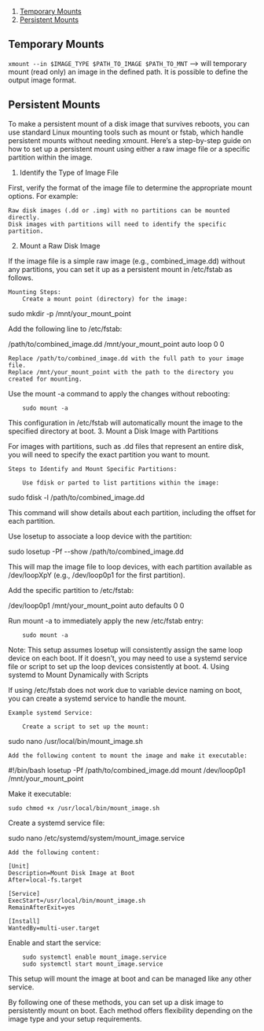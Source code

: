 1. [Temporary Mounts](#temporary-mounts)
2. [Persistent Mounts](#persistent-mounts)

## Temporary Mounts
`xmount --in $IMAGE_TYPE $PATH_TO_IMAGE $PATH_TO_MNT`
--> will temporary mount (read only) an image in the defined path. It is possible to define the output image format.

## Persistent Mounts
To make a persistent mount of a disk image that survives reboots, you can use standard Linux mounting tools such as mount or fstab, which handle persistent mounts without needing xmount. Here’s a step-by-step guide on how to set up a persistent mount using either a raw image file or a specific partition within the image.
1. Identify the Type of Image File

First, verify the format of the image file to determine the appropriate mount options. For example:

    Raw disk images (.dd or .img) with no partitions can be mounted directly.
    Disk images with partitions will need to identify the specific partition.

2. Mount a Raw Disk Image

If the image file is a simple raw image (e.g., combined_image.dd) without any partitions, you can set it up as a persistent mount in /etc/fstab as follows.

    Mounting Steps:
        Create a mount point (directory) for the image:

sudo mkdir -p /mnt/your_mount_point

Add the following line to /etc/fstab:

/path/to/combined_image.dd /mnt/your_mount_point auto loop 0 0

    Replace /path/to/combined_image.dd with the full path to your image file.
    Replace /mnt/your_mount_point with the path to the directory you created for mounting.

Use the mount -a command to apply the changes without rebooting:

        sudo mount -a

This configuration in /etc/fstab will automatically mount the image to the specified directory at boot.
3. Mount a Disk Image with Partitions

For images with partitions, such as .dd files that represent an entire disk, you will need to specify the exact partition you want to mount.

    Steps to Identify and Mount Specific Partitions:

        Use fdisk or parted to list partitions within the image:

sudo fdisk -l /path/to/combined_image.dd

This command will show details about each partition, including the offset for each partition.

Use losetup to associate a loop device with the partition:

sudo losetup -Pf --show /path/to/combined_image.dd

This will map the image file to loop devices, with each partition available as /dev/loopXpY (e.g., /dev/loop0p1 for the first partition).

Add the specific partition to /etc/fstab:

/dev/loop0p1 /mnt/your_mount_point auto defaults 0 0

Run mount -a to immediately apply the new /etc/fstab entry:

        sudo mount -a

Note: This setup assumes losetup will consistently assign the same loop device on each boot. If it doesn’t, you may need to use a systemd service file or script to set up the loop devices consistently at boot.
4. Using systemd to Mount Dynamically with Scripts

If using /etc/fstab does not work due to variable device naming on boot, you can create a systemd service to handle the mount.

    Example systemd Service:

        Create a script to set up the mount:

sudo nano /usr/local/bin/mount_image.sh

    Add the following content to mount the image and make it executable:

#!/bin/bash
losetup -Pf /path/to/combined_image.dd
mount /dev/loop0p1 /mnt/your_mount_point

Make it executable:

    sudo chmod +x /usr/local/bin/mount_image.sh

Create a systemd service file:

sudo nano /etc/systemd/system/mount_image.service

    Add the following content:

    [Unit]
    Description=Mount Disk Image at Boot
    After=local-fs.target

    [Service]
    ExecStart=/usr/local/bin/mount_image.sh
    RemainAfterExit=yes

    [Install]
    WantedBy=multi-user.target

Enable and start the service:

        sudo systemctl enable mount_image.service
        sudo systemctl start mount_image.service

This setup will mount the image at boot and can be managed like any other service.

By following one of these methods, you can set up a disk image to persistently mount on boot. Each method offers flexibility depending on the image type and your setup requirements.